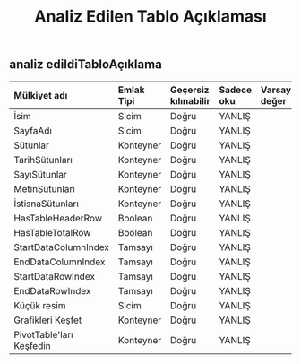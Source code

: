 ﻿---
title: Analiz Edilen Tablo Açıklaması
second_title: Aspose.Cells Cloud Documen
type: docs
url: /tr/specification/model/analyzedtabledescription/
description: "Aspose.Cells Bulut modeli spesifikasyonu: Analiz EdilmişTableDescription. Açma, oluşturma, düzenleme, bölme, birleştirme, karşılaştırma ve dönüştürme gibi özelliklerle Excel ve diğer elektronik tablo belgelerini zahmetsizce yönetin"
weight: 50
---
## **analiz edildiTabloAçıklama**

 

| Mülkiyet adı| Emlak Tipi| Geçersiz kılınabilir| Sadece oku| Varsayılan değer| Tanım|
|:- |:- |:- |:- |:- |:- |
| İsim| Sicim| Doğru| YANLIŞ|||
| SayfaAdı| Sicim| Doğru| YANLIŞ|||
| Sütunlar| Konteyner| Doğru| YANLIŞ|||
| TarihSütunları| Konteyner| Doğru| YANLIŞ|||
| SayıSütunlar| Konteyner| Doğru| YANLIŞ|||
| MetinSütunları| Konteyner| Doğru| YANLIŞ|||
| İstisnaSütunları| Konteyner| Doğru| YANLIŞ|||
| HasTableHeaderRow| Boolean| Doğru| YANLIŞ|||
| HasTableTotalRow| Boolean| Doğru| YANLIŞ|||
| StartDataColumnIndex| Tamsayı| Doğru| YANLIŞ|||
| EndDataColumnIndex| Tamsayı| Doğru| YANLIŞ|||
| StartDataRowIndex| Tamsayı| Doğru| YANLIŞ|||
| EndDataRowIndex| Tamsayı| Doğru| YANLIŞ|||
| Küçük resim| Sicim| Doğru| YANLIŞ|| Base64String|
| Grafikleri Keşfet| Konteyner| Doğru| YANLIŞ|||
| PivotTable'ları Keşfedin| Konteyner| Doğru| YANLIŞ|||

